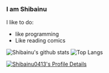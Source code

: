 ### I am Shibainu

I like to do:
 - like programming
 - Like reading comics

![Shibainu's github stats](https://github-readme-stats.vercel.app/api?username=ShibaInu0413&show_icons=true&theme=cobalt)
![Top Langs](https://github-readme-stats.vercel.app/api/top-langs/?username=ShibaInu0413&layout=compact&theme=cobalt&langs_count=10)

[![Shibainu0413's Profile Details](https://github-profile-summary-cards.vercel.app/api/cards/profile-details?username=ShibaInu0413&theme=github_dark)](https://github.com/ShibaInu0413)
